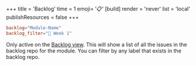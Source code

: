 +++
title = 'Backlog'
time = 1
emoji= '📋'
[build]
  render = 'never'
  list = 'local'
  publishResources = false
+++

```toml
backlog="Module-Name"
backlog_filter="📅 Week 1"
```

Only active on the [Backlog view](/common-theme/pages/backlog). This will show a list of all the issues in the backlog repo for the module. You can filter by any label that exists in the backlog repo.
